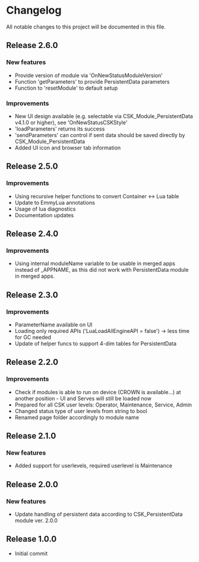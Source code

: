 # Changelog
All notable changes to this project will be documented in this file.

## Release 2.6.0

### New features
- Provide version of module via 'OnNewStatusModuleVersion'
- Function 'getParameters' to provide PersistentData parameters
- Function to 'resetModule' to default setup

### Improvements
- New UI design available (e.g. selectable via CSK_Module_PersistentData v4.1.0 or higher), see 'OnNewStatusCSKStyle'
- 'loadParameters' returns its success
- 'sendParameters' can control if sent data should be saved directly by CSK_Module_PersistentData
- Added UI icon and browser tab information

## Release 2.5.0

### Improvements
- Using recursive helper functions to convert Container <-> Lua table
- Update to EmmyLua annotations
- Usage of lua diagnostics
- Documentation updates

## Release 2.4.0

### Improvements
- Using internal moduleName variable to be usable in merged apps instead of _APPNAME, as this did not work with PersistentData module in merged apps.

## Release 2.3.0

### Improvements
- ParameterName available on UI
- Loading only required APIs ('LuaLoadAllEngineAPI = false') -> less time for GC needed
- Update of helper funcs to support 4-dim tables for PersistentData

## Release 2.2.0

### Improvements
- Check if modules is able to run on device (CROWN is available...) at another position - UI and Serves will still be loaded now
- Prepared for all CSK user levels: Operator, Maintenance, Service, Admin
- Changed status type of user levels from string to bool
- Renamed page folder accordingly to module name

## Release 2.1.0

### New features
- Added support for userlevels, required userlevel is Maintenance

## Release 2.0.0

### New features
- Update handling of persistent data according to CSK_PersistentData module ver. 2.0.0

## Release 1.0.0
- Initial commit